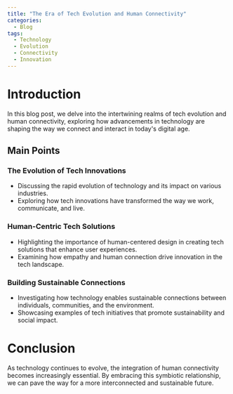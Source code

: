 ```yaml
---
title: "The Era of Tech Evolution and Human Connectivity"
categories:
  - Blog
tags:
  - Technology
  - Evolution
  - Connectivity
  - Innovation
---
```


# Introduction
In this blog post, we delve into the intertwining realms of tech evolution and human connectivity, exploring how advancements in technology are shaping the way we connect and interact in today's digital age.

## Main Points
### The Evolution of Tech Innovations
- Discussing the rapid evolution of technology and its impact on various industries.
- Exploring how tech innovations have transformed the way we work, communicate, and live.

### Human-Centric Tech Solutions
- Highlighting the importance of human-centered design in creating tech solutions that enhance user experiences.
- Examining how empathy and human connection drive innovation in the tech landscape.

### Building Sustainable Connections
- Investigating how technology enables sustainable connections between individuals, communities, and the environment.
- Showcasing examples of tech initiatives that promote sustainability and social impact.

# Conclusion
As technology continues to evolve, the integration of human connectivity becomes increasingly essential. By embracing this symbiotic relationship, we can pave the way for a more interconnected and sustainable future.
